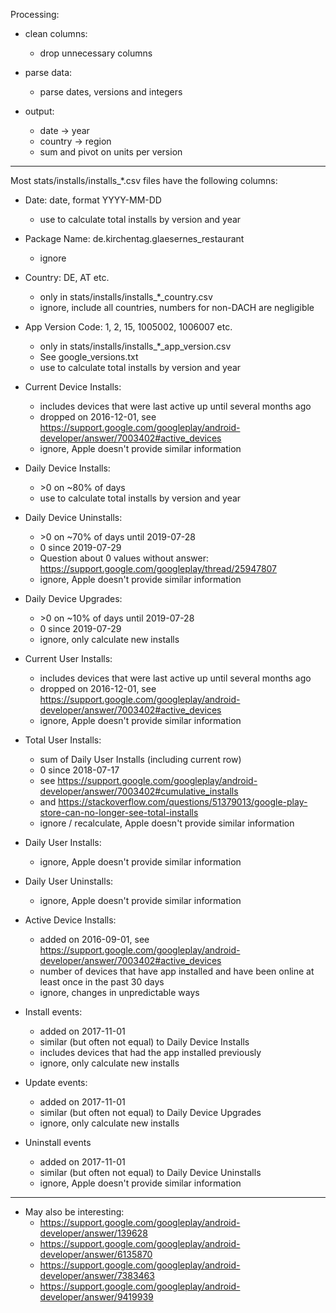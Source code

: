 Processing:

- clean columns:
    - drop unnecessary columns

- parse data:
    - parse dates, versions and integers

- output:
    - date -> year
    - country -> region
    - sum and pivot on units per version

----------------------------------------
Most stats/installs/installs_*.csv files have the following columns:

- Date: date, format YYYY-MM-DD
    - use to calculate total installs by version and year

- Package Name: de.kirchentag.glaesernes_restaurant
    - ignore

- Country: DE, AT etc.
    - only in stats/installs/installs_*_country.csv
    - ignore, include all countries, numbers for non-DACH are negligible

- App Version Code: 1, 2, 15, 1005002, 1006007 etc.
    - only in stats/installs/installs_*_app_version.csv
    - See google_versions.txt
    - use to calculate total installs by version and year

- Current Device Installs:
    - includes devices that were last active up until several months ago
    - dropped on 2016-12-01, see https://support.google.com/googleplay/android-developer/answer/7003402#active_devices
    - ignore, Apple doesn't provide similar information

- Daily Device Installs:
    - \>0 on ~80% of days
    - use to calculate total installs by version and year

- Daily Device Uninstalls:
    - \>0 on ~70% of days until 2019-07-28
    - 0 since 2019-07-29
    - Question about 0 values without answer: https://support.google.com/googleplay/thread/25947807
    - ignore, Apple doesn't provide similar information

- Daily Device Upgrades:
    - \>0 on ~10% of days until 2019-07-28
    - 0 since 2019-07-29
    - ignore, only calculate new installs

- Current User Installs:
    - includes devices that were last active up until several months ago
    - dropped on 2016-12-01, see https://support.google.com/googleplay/android-developer/answer/7003402#active_devices
    - ignore, Apple doesn't provide similar information

- Total User Installs:
    - sum of Daily User Installs (including current row)
    - 0 since 2018-07-17
    - see https://support.google.com/googleplay/android-developer/answer/7003402#cumulative_installs
    - and https://stackoverflow.com/questions/51379013/google-play-store-can-no-longer-see-total-installs
    - ignore / recalculate, Apple doesn't provide similar information

- Daily User Installs:
    - ignore, Apple doesn't provide similar information

- Daily User Uninstalls:
    - ignore, Apple doesn't provide similar information

- Active Device Installs:
    - added on 2016-09-01, see https://support.google.com/googleplay/android-developer/answer/7003402#active_devices
    - number of devices that have app installed and have been online at least once in the past 30 days
    - ignore, changes in unpredictable ways

- Install events:
    - added on 2017-11-01
    - similar (but often not equal) to Daily Device Installs
    - includes devices that had the app installed previously
    - ignore, only calculate new installs

- Update events:
    - added on 2017-11-01
    - similar (but often not equal) to Daily Device Upgrades
    - ignore, only calculate new installs

- Uninstall events
    - added on 2017-11-01
    - similar (but often not equal) to Daily Device Uninstalls
    - ignore, Apple doesn't provide similar information

----------------------------------------
- May also be interesting:
    - https://support.google.com/googleplay/android-developer/answer/139628
    - https://support.google.com/googleplay/android-developer/answer/6135870
    - https://support.google.com/googleplay/android-developer/answer/7383463
    - https://support.google.com/googleplay/android-developer/answer/9419939
